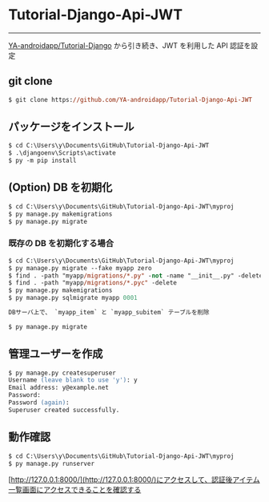# Tutorial-Django-Api-JWT

---

[YA-androidapp/Tutorial-Django](https://github.com/YA-androidapp/Tutorial-Django) から引き続き、JWT を利用した API 認証を設定

## git clone

```ps
$ git clone https://github.com/YA-androidapp/Tutorial-Django-Api-JWT
```

## パッケージをインストール

```ps
$ cd C:\Users\y\Documents\GitHub\Tutorial-Django-Api-JWT
$ .\djangoenv\Scripts\activate
$ py -m pip install
```

## (Option) DB を初期化

```ps
$ cd C:\Users\y\Documents\GitHub\Tutorial-Django-Api-JWT\myproj
$ py manage.py makemigrations
$ py manage.py migrate
```

### 既存の DB を初期化する場合

```ps
$ cd C:\Users\y\Documents\GitHub\Tutorial-Django-Api-JWT\myproj
$ py manage.py migrate --fake myapp zero
$ find . -path "myapp/migrations/*.py" -not -name "__init__.py" -delete
$ find . -path "myapp/migrations/*.pyc" -delete
$ py manage.py makemigrations
$ py manage.py sqlmigrate myapp 0001

DBサーバ上で、 `myapp_item` と `myapp_subitem` テーブルを削除

$ py manage.py migrate
```

## 管理ユーザーを作成

```ps
$ py manage.py createsuperuser
Username (leave blank to use 'y'): y
Email address: y@example.net
Password:
Password (again):
Superuser created successfully.
```

## 動作確認

```ps
$ cd C:\Users\y\Documents\GitHub\Tutorial-Django-Api-JWT\myproj
$ py manage.py runserver
```

[http://127.0.0.1:8000/](http://127.0.0.1:8000/)にアクセスして、認証後アイテム一覧画面にアクセスできることを確認する
